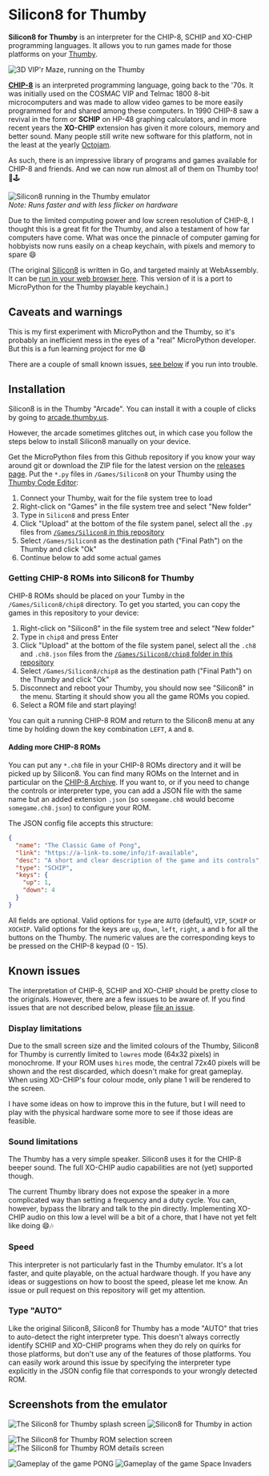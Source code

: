 # Silicon8 for Thumby

**Silicon8 for Thumby** is an interpreter for the CHIP-8, SCHIP and XO-CHIP
programming languages. It allows you to run games made for those platforms on your [Thumby](https://thumby.us/).

![3D VIP'r Maze, running on the Thumby](./pictures/hardware-3d-vipr-maze.jpg)

**[CHIP-8](https://en.wikipedia.org/wiki/CHIP-8)** is an interpreted programming
language, going back to the '70s. It was initially used on the COSMAC VIP and
Telmac 1800 8-bit microcomputers and was made to allow video games to be more
easily programmed for and shared among these computers. In 1990 CHIP-8 saw a
revival in the form or **SCHIP** on HP-48 graphing calculators, and in more
recent years the **XO-CHIP** extension has given it more colours, memory and
better sound. Many people still write new software for this platform, not in the
least at the yearly [Octojam](https://itch.io/jam/octojam-8).

As such, there is an impressive library of programs and games available for
CHIP-8 and friends. And we can now run almost all of them on Thumby too! 👾🕹

![Silicon8 running in the Thumby emulator](./pictures/emu-video2.gif)
<br/>_Note: Runs faster and with less flicker on hardware_

Due to the limited computing power and low screen resolution of CHIP-8, I
thought this is a great fit for the Thumby, and also a testament of how far
computers have come. What was once the pinnacle of computer gaming for hobbyists
now runs easily on a cheap keychain, with pixels and memory to spare 😄

(The original [Silicon8](https://github.com/Timendus/silicon8) is written in Go,
and targeted mainly at WebAssembly. It can be [run in your web browser
here](https://timendus.github.io/silicon8/). This version of it is a port to
MicroPython for the Thumby playable keychain.)

## Caveats and warnings

This is my first experiment with MicroPython and the Thumby, so it's probably an
inefficient mess in the eyes of a "real" MicroPython developer. But this is a
fun learning project for me 😄

There are a couple of small known issues, [see below](#known-issues) if you run
into trouble.

## Installation

Silicon8 is in the Thumby "Arcade". You can install it with a couple of clicks
by going to [arcade.thumby.us](https://arcade.thumby.us).

However, the arcade sometimes glitches out, in which case you follow the steps
below to install Silicon8 manually on your device.

Get the MicroPython files from this Github repository if you know your way
around git or download the ZIP file for the latest version on the [releases
page](https://github.com/Timendus/thumby-silicon8/releases). Put the `*.py`
files in `/Games/Silicon8` on your Thumby using the [Thumby Code
Editor](https://code.thumby.us/):

1. Connect your Thumby, wait for the file system tree to load
2. Right-click on "Games" in the file system tree and select "New folder"
3. Type in `Silicon8` and press Enter
4. Click "Upload" at the bottom of the file system panel, select all the `.py`
   files from [`/Games/Silicon8` in this repository](./Games/Silicon8)
5. Select `/Games/Silicon8` as the destination path ("Final Path") on the Thumby
   and click "Ok"
6. Continue below to add some actual games

### Getting CHIP-8 ROMs into Silicon8 for Thumby

CHIP-8 ROMs should be placed on your Tumby in the `/Games/Silicon8/chip8`
directory. To get you started, you can copy the games in this repository to your
device:

1. Right-click on "Silicon8" in the file system tree and select "New folder"
2. Type in `chip8` and press Enter
3. Click "Upload" at the bottom of the file system panel, select all the `.ch8`
   and `.ch8.json` files from the [`/Games/Silicon8/chip8` folder in this
   repository](./Games/Silicon8/chip8)
4. Select `/Games/Silicon8/chip8` as the destination path ("Final Path") on the
   Thumby and click "Ok"
5. Disconnect and reboot your Thumby, you should now see "Silicon8" in the menu.
   Starting it should show you all the game ROMs you copied.
6. Select a ROM file and start playing!

You can quit a running CHIP-8 ROM and return to the Silicon8 menu at any time by
holding down the key combination `LEFT`, `A` and `B`.

#### Adding more CHIP-8 ROMs

You can put any `*.ch8` file in your CHIP-8 ROMs directory and it will be picked
up by Silicon8. You can find many ROMs on the Internet and in particular on the
[CHIP-8 Archive](https://johnearnest.github.io/chip8Archive/). If you want to,
or if you need to change the controls or interpreter type, you can add a JSON
file with the same name but an added extension `.json` (so `somegame.ch8` would
become `somegame.ch8.json`) to configure your ROM.

The JSON config file accepts this structure:

```json
{
  "name": "The Classic Game of Pong",
  "link": "https://a-link-to.some/info/if-available",
  "desc": "A short and clear description of the game and its controls",
  "type": "SCHIP",
  "keys": {
    "up": 1,
    "down": 4
  }
}
```

All fields are optional. Valid options for `type` are `AUTO` (default), `VIP`,
`SCHIP` or `XOCHIP`. Valid options for the keys are `up`, `down`, `left`,
`right`, `a` and `b` for all the buttons on the Thumby. The numeric values are
the corresponding keys to be pressed on the CHIP-8 keypad (0 - 15).

## Known issues

The interpretation of CHIP-8, SCHIP and XO-CHIP should be pretty close to the
originals. However, there are a few issues to be aware of. If you find issues
that are not described below, please [file an
issue](https://github.com/Timendus/thumby-silicon8/issues/new).

### Display limitations

Due to the small screen size and the limited colours of the Thumby, Silicon8 for
Thumby is currently limited to `lowres` mode (64x32 pixels) in monochrome. If
your ROM uses `hires` mode, the central 72x40 pixels will be shown and the rest
discarded, which doesn't make for great gameplay. When using XO-CHIP's four
colour mode, only plane 1 will be rendered to the screen.

I have some ideas on how to improve this in the future, but I will need to play
with the physical hardware some more to see if those ideas are feasible.

### Sound limitations

The Thumby has a very simple speaker. Silicon8 uses it for the CHIP-8 beeper
sound. The full XO-CHIP audio capabilities are not (yet) supported though.

The current Thumby library does not expose the speaker in a more complicated way
than setting a frequency and a duty cycle. You can, however, bypass the library
and talk to the pin directly. Implementing XO-CHIP audio on this low a level
will be a bit of a chore, that I have not yet felt like doing 😄🎶

### Speed

This interpreter is not particularly fast in the Thumby emulator. It's a lot
faster, and quite playable, on the actual hardware though. If you have any ideas
or suggestions on how to boost the speed, please let me know. An issue or pull
request on this repository will get my attention.

### Type "AUTO"

Like the original Silicon8, Silicon8 for Thumby has a mode "AUTO" that tries to
auto-detect the right interpreter type. This doesn't always correctly identify
SCHIP and XO-CHIP programs when they do rely on quirks for those platforms, but
don't use any of the features of those platforms. You can easily work around
this issue by specifying the interpreter type explicitly in the JSON config
file that corresponds to your wrongly detected ROM.

## Screenshots from the emulator

![The Silicon8 for Thumby splash screen](./pictures/emu-splash.png) ![Silicon8 for Thumby in action](./pictures/emu-video.gif)

![The Silicon8 for Thumby ROM selection screen](./pictures/emu-menu.png) ![The Silicon8 for Thumby ROM details screen](./pictures/emu-details.png)

![Gameplay of the game PONG](./pictures/emu-pong.png) ![Gameplay of the game Space Invaders](./pictures/emu-space.png)
